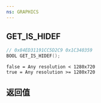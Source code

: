 ```yaml
---
ns: GRAPHICS
---
```

## GET_IS_HIDEF

```c
// 0x84ED31191CC5D2C9 0x1C340359
BOOL GET_IS_HIDEF();
```

```
false = Any resolution < 1280x720  
true = Any resolution >= 1280x720  
```

## 返回值
